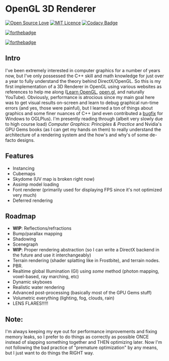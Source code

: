 # OpenGL 3D Renderer

[![Open Source Love](https://badges.frapsoft.com/os/v1/open-source.png?v=103)](https://github.com/ellerbrock/open-source-badges/)
[![MIT Licence](https://badges.frapsoft.com/os/mit/mit.svg?v=103)](https://opensource.org/licenses/mit-license.php)
[![Codacy Badge](https://api.codacy.com/project/badge/Grade/fd7023ebf2e941eeb7d4f67cf9c6ea1f)](https://www.codacy.com/app/htmlboss/OpenGL-Renderer?utm_source=github.com&amp;utm_medium=referral&amp;utm_content=htmlboss/OpenGL-Renderer&amp;utm_campaign=Badge_Grade)

[![forthebadge](http://forthebadge.com/images/badges/designed-in-ms-paint.svg)](http://forthebadge.com)

[![forthebadge](http://forthebadge.com/images/badges/powered-by-water.svg)](http://forthebadge.com)



## Intro
I've been extremely interested in computer graphics for a number of years now, but I've only possessed the C++ skill and math knowledge for just over a year to fully understand the theory behind DirectX/OpenGL. So this is my first implementation of a 3D Renderer in OpenGL using various websites as references to help me along ([Learn OpenGL](http://www.learnopengl.com/), [open.gl](http://open.gl), and naturally YouTube).
Obviously, performance is atrocious since my main goal here was to get visual results on-screen and learn to debug graphical run-time errors (and yes, those were painful), but I learned a ton of things about graphics and some finer nuances of C++ (and even contributed a [bugfix](https://github.com/matus-chochlik/oglplus/issues/135) for Windows to OGLPlus).
I'm presently reading through (albeit very slowly due to high course load) *Computer Graphics: Principles & Practice* and Nvidia's GPU Gems books (as I can get my hands on them) to really understand the architecture of a rendering system and the how's and why's of some de-facto designs.

## Features
* Instancing
* Cubemaps
* Skydome (UV map is broken right now)
* Assimp model loading
* Font renderer (primarily used for displaying FPS since it's not optimized very much)
* Deferred rendering

## Roadmap
* __WIP__: Reflections/refractions
* Bump/parallax mapping
* Shadowing
* Scenegraph
* __WIP__: Proper rendering abstraction (so I can write a DirectX backend in the future and use it interchangeably)
* Terrain rendering (shader splatting like in Frostbite), and terrain nodes.
* PBR.
* Realtime global Illumination (GI) using *some* method (photon mapping, voxel-based, ray marching, etc)
* Dynamic skyboxes
* Realistic water rendering
* Advanced post-processing (basically most of the GPU Gems stuff)
* Volumetric everything (lighting, fog, clouds, rain)
* LENS FLARES!!!!!

## Note:
I'm always keeping my eye out for performance improvements and fixing memory leaks, so I prefer to do things as correctly as possible ONCE instead of slapping something together and THEN optimizing later. Now I'm not following the bad practice of "premature optimization" by any means, but I just want to do things the RIGHT way.